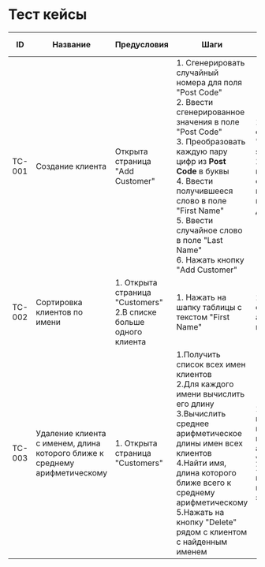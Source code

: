 # Тест кейсы

| ID     | Название              | Предусловия                                        | Шаги                                                                                                                                                                                                                                                                                                                         | Ожидаемый результат                                                                                                           |
|--------|-----------------------|----------------------------------------------------|------------------------------------------------------------------------------------------------------------------------------------------------------------------------------------------------------------------------------------------------------------------------------------------------------------------------------|-------------------------------------------------------------------------------------------------------------------------------|
| TC-001 | Создание клиента | Открыта страница "Add Customer"| 1. Сгенерировать случайный номера для поля "Post Code"<br/> 2. Ввести сгенерированное значения в поле "Post Code"<br/> 3. Преобразовать каждую пару цифр из **Post Code** в буквы<br/> 4. Ввести получившееся слово в поле "First Name"<br/>5. Ввести случайное слово в поле "Last Name"<br/>6. Нажать кнопку "Add Customer" | 1. Появляется сообщение "Customer added successfully"<br/>2. В списке клиентов отображается новый клиент с введенными данными |
| TC-002 |Сортировка клиентов по имени | 1. Открыта страница "Customers"<br/>2.В списке больше одного клиента | 1. Нажать на шапку таблицы с текстом "First Name"| 1. Клиенты отображаются в алфавитном порядке по имени|
| TC-003 |Удаление клиента с именем, длина которого ближе к среднему арифметическому| 1.  Открыта страница "Customers"<br/>| 1.Получить список всех имен клиентов<br/>2.Для каждого имени вычислить его длину<br/>3.Вычислить среднее арифметическое длины имен всех клиентов<br/>4.Найти имя, длина которого ближе всего к среднему арифметическому<br/>5.Нажать на кнопку "Delete" рядом с клиентом с найденным именем| 1. Клиент с именем, длина которого ближе всего к среднему арифметическому, удаляется<br/>2.В списке клиентов больше не отображается этот клиент|

